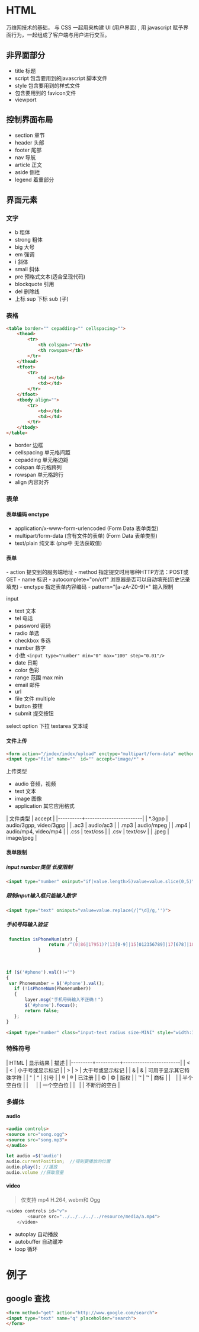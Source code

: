 # HTML 

万维网技术的基础， 与 CSS 一起用来构建 UI (用户界面) , 用 javascript 赋予界面行为，一起组成了客户端与用户进行交互。


## 非界面部分

- title 标题
- script 包含要用到的javascript 脚本文件
- style 包含要用到的样式文件
- 包含要用到的 favicon文件  <link rel="shortcut icon" href="/img/favicon.ico" />
- viewport <meta name="viewport" content="width=device-width, initial-scale=1.0">

## 控制界面布局

- section 章节
- header 头部
- footer 尾部
- nav 导航
- article 正文
- aside 侧栏
- legend 着重部分 

## 界面元素
### 文字

- b 粗体
- strong    粗体
- big   大号
- em   强调
- i 斜体
- small 斜体
- pre   预格式文本(适合呈现代码)
- blockquote    引用
- del   删除线
- 上标 sup  下标 sub (子)

### 表格
``` html
<table border="" cepadding="" cellspacing="">
    <thead>
        <tr>
            <th colspan=""></th>
            <th rowspan></th>
        </tr>
    </thead>
    <tfoot>
        <tr>
            <td ></td>
            <td></td>
        </tr>
    </tfoot>
    <tbody align="">
        <tr>
            <td></td>
            <td></td>
        </tr>
    </tbody>
</table>

```

* border 边框
* cellspacing 单元格间距
* cepadding 单元格边距
* colspan 单元格跨列
* rowspan 单元格跨行
* align 内容对齐
### 表单
#### 表单编码 enctype
- application/x-www-form-urlencoded  (Form Data 表单类型)
- multipart/form-data   (含有文件的表单) (Form Data 表单类型)
- text/plain  纯文本 (php中 无法获取值)

#### 表单
<form action="" id=""form_id" name="form_name" method="" autocomplete="" enctype="">
- action 提交到的服务端地址
- method 指定提交时用哪种HTTP方法：POST或GET
- name 标识
- autocomplete="on/off" 浏览器是否可以自动填充(历史记录填充)
- enctype 指定表单内容编码
- pattern="[a-zA-Z0-9]*"  输入限制

input 
- text 文本
- tel 电话
- password 密码
- radio 单选
- checkbox 多选
- number 数字
- 小数  `<input type="number" min="0" max="100" step="0.01"/>`
- date 日期
- color 色彩
- range 范围  max min
- email 邮件
- url 
- file 文件  multiple
- button 按钮
- submit 提交按钮

select option  下拉
textarea  文本域

#### 文件上传

```  html
<form action="/index/index/upload" enctype="multipart/form-data" method="post">
<input type="file" name=""  id="" accept="image/*" >

```
上传类型
- audio 音频，视频
- text 文本
- image 图像
- application 其它应用格式

| 文件类型 | accept                 |
|----------+------------------------|
| *.3gpp   | audio/3gpp, video/3gpp |
| .ac3     | audio/ac3              |
| .mp3     | audio/mpeg             |
| .mp4     | audio/mp4, video/mp4   |
| .css     | text/css               |
| .csv     | text/csv               |
| .jpeg    | image/jpeg             |

#### 表单限制
##### input number类型 长度限制
``` html
<input type="number" oninput="if(value.length>5)value=value.slice(0,5)">
```

##### 限制input输入框只能输入数字

``` html
<input type="text" oninput="value=value.replace(/[^\d]/g,'')">
``` 

##### 手机号码输入验证
``` js
 function isPhoneNum(str) {
                return /^(0|86|17951)?(13[0-9]|15[012356789]|17[678]|18[0-9]|14[57])[0-9]{8}$/.test(str)
            }
            
            
            
if ($('#phone').val()!="") 
{
 var Phonenumber = $('#phone').val();
   if (!isPhoneNum(Phonenumber))
   {
       layer.msg("手机号码输入不正确！")
       $('#phone').focus();
       return false;
   };       
}
```
``` html
<input type="number" class="input-text radius size-MINI" style="width:120px" id="phone" name="phone" >

```

### 特殊符号

| HTML    | 显示结果 | 描述                   |
|---------+----------+------------------------|
| &lt;    | <        | 小于号或显示标记       |
| &gt;    | >        | 大于号或显示标记       |
| &amp;   | &        | 可用于显示其它特殊字符 |
| &quot;  | “       | 引号                   |
| &reg;   | ®        | 已注册                 |
| &copy;  | ©        | 版权                   |
| &trade; | ™        | 商标                   |
| &ensp;  |          | 半个空白位             |
| &emsp;  |          | 一个空白位             |
| &nbsp;  |          | 不断行的空白           |


### 多媒体
#### audio
``` html
<audio controls>
<source src="song.ogg">
<source src="song.mp3">
</audio>
```
``` js
let audio =$('audio')
audio.currentPosition;  //得到要播放的位置
audio.play(); //播放
audio.volume //获取音量

```

#### video
>仅支持 mp4 H.264, webm和 Ogg 
``` js
<video controls id="v">
		<source src="../../../../../resource/media/a.mp4">
	</video>
```

- autoplay 自动播放
- autobuffer 自动缓冲
- loop 循环


# 例子
## google 查找

``` html
<form method="get" action="http://www.google.com/search">
<input type="text" name="q" placeholder="search">
</form>
 
```
